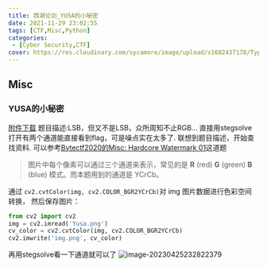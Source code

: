 ```yaml
---
title: 西湖论剑_YUSA的小秘密
date: 2021-11-29 23:02:55
tags: [CTF,Misc,Python]
categories: 
 - [Cyber Security,CTF]
cover: https://res.cloudinary.com/sycamore/image/upload/v1682437178/Typera/2023/04/c5a9db9e102c912faba686513f8d522c.png
---
```


## Misc

### YUSA的小秘密
[附件下载](https://cdn.jsdelivr.net/gh/noneSycamore/annex/yusa_small_secret.zip "附件下载")
题目描述:LSB，但又不是LSB，众所周知不止RGB...
直接用stegsolve打开有两个通道能直接看到flag，可是噪点实在太多了.
联想到题目描述，开始查找资料.
可以参考[Bytectf2020的Misc: Hardcore Watermark 01](https://bytectf.feishu.cn/docs/doccnqzpGCWH1hkDf5ljGdjOJYg#qHRUCR)这道题
> 图片中每个像素可以通过三个通道来表示，常见的是 **R** (red) **G** (green) **B** (blue) 模式。而本题用到的通道是 YCrCb。

通过 `cv2.cvtColor(img, cv2.COLOR_BGR2YCrCb)`对 img 图片数据进行色彩空间转换，
然后保存图片：
```python
from cv2 import cv2
img = cv2.imread('Yusa.png')
cv_color = cv2.cvtColor(img, cv2.COLOR_BGR2YCrCb)
cv2.imwrite('img.png', cv_color)
```
再用stegsolve看一下通道就可以了
![image-20230425232822379](https://res.cloudinary.com/sycamore/image/upload/v1682436506/Typera/2023/04/0c489cb73329a1ef49146321f8fde3bd.png)
